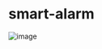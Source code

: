 # smart-alarm
 
![image](https://github.com/thedevil002/smart-alarm/assets/120403858/95a85f84-c502-474b-9c9f-e48759d26e1e)
